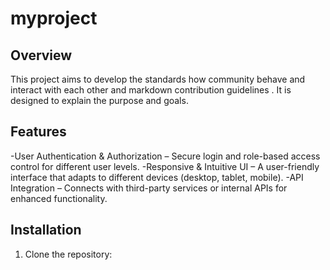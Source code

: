 # myproject

## Overview
This project aims to develop the standards how community behave and interact with each other and markdown contribution guidelines . It is designed to explain the purpose and goals. 

## Features
-User Authentication & Authorization – Secure login and role-based access control for different user levels.
-Responsive & Intuitive UI – A user-friendly interface that adapts to different devices (desktop, tablet, mobile).
-API Integration – Connects with third-party services or internal APIs for enhanced functionality.

## Installation
1. Clone the repository:
